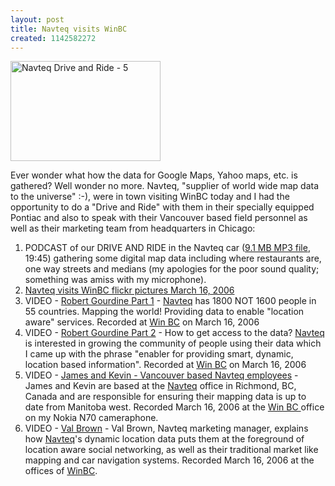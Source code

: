 ```yaml
---
layout: post
title: Navteq visits WinBC
created: 1142582272
---
```

 <a title="Navteq Drive and Ride through Vancouver" href="http://www.flickr.com/photos/roland/113484502/"><img width="240" height="160" border="0" alt="Navteq Drive and Ride - 5" src="http://static.flickr.com/39/113484502_7d59fcf33e_m.jpg" /></a>   <p>Ever wonder what how the data for Google Maps, Yahoo maps, etc. is gathered? Well wonder no more. Navteq, &quot;supplier of world wide map data to the universe&quot; :-), were in town visiting WinBC today and I had the opportunity to do a &quot;Drive and Ride&quot; with them in their specially equipped Pontiac and also to speak with their Vancouver based field personnel as well as their marketing team from headquarters in Chicago:</p> <ol> <li>PODCAST of our DRIVE AND RIDE in the Navteq car (<a href="/rt/system/files?file=navteq-drive-and-ride-16-march-2006.mp3">9.1 MB MP3 file</a>, 19:45) gathering some digital map data including where restaurants are, one way streets and medians (my apologies for the poor sound quality; something was amiss with my microphone).<br /> </li> <li><a href="http://www.flickr.com/photos/roland/tags/navteq/">Navteq visits WinBC flickr pictures March 16, 2006</a></li> <li>VIDEO - <a href="http://roland.blip.tv/file/19340">Robert Gourdine Part 1</a> - <a href="http://navteq.com/">Navteq</a> has 1800 NOT 1600 people in 55 countries. Mapping the world! Providing data to enable &quot;location aware&quot; services. Recorded at <a href="http://winbc.org/index1.jsp">Win BC</a> on March 16, 2006</li> <li>VIDEO - <a href="http://roland.blip.tv/file/19327">Robert Gourdine Part 2</a> -  	How to get access to the data? <a href="http://navteq.com/">Navteq</a> is interested in growing the community of people using their data which I came up with the phrase &quot;enabler for providing smart, dynamic, location based information&quot;. Recorded at <a href="http://winbc.org/">Win BC</a> on March 16, 2006</li> <li>VIDEO - <a href="http://roland.blip.tv/file/19314">James and Kevin - Vancouver based Navteq employees</a> -  	James and Kevin are based at the <a href="http://navteq.com/">Navteq</a> office in Richmond, BC, Canada and are responsible for ensuring their mapping data is up to date from Manitoba west. Recorded March 16, 2006 at the <a href="http://winbc.org/">Win BC </a>office on my Nokia N70 cameraphone.</li><li>VIDEO - <a href="http://roland.blip.tv/file/19313">Val Brown</a> -  	Val Brown, Navteq marketing manager, explains how <a href="http://navteq.com/">Navteq</a>'s dynamic location data puts them at the foreground of location aware social networking, as well as their traditional market like mapping and car navigation systems. Recorded March 16, 2006 at the offices of <a href="http://winbc.org/">WinBC</a>.</li> </ol>     <p>&nbsp;</p>   
